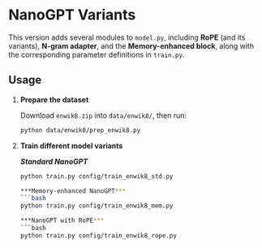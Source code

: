 # NanoGPT Variants

This version adds several modules to `model.py`, including **RoPE** (and its variants), **N-gram adapter**, and the **Memory-enhanced block**, along with the corresponding parameter definitions in `train.py`.

## Usage

1. **Prepare the dataset**

   Download `enwik8.zip` into `data/enwik8/`, then run:

   ```bash
   python data/enwik8/prep_enwik8.py

2. **Train different model variants**

   ***Standard NanoGPT***
   ```bash
   python train.py config/train_enwik8_std.py

   ***Memory-enhanced NanoGPT***
   ```bash
   python train.py config/train_enwik8_mem.py

   ***NanoGPT with RoPE***
   ```bash
   python train.py config/train_enwik8_rope.py